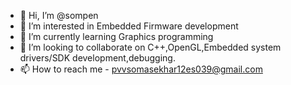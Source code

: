 - 👋 Hi, I’m @sompen
- 👀 I’m interested in Embedded Firmware development
- 🌱 I’m currently learning Graphics programming
- 💞️ I’m looking to collaborate on C++,OpenGL,Embedded system drivers/SDK development,debugging.
- 📫 How to reach me - pvvsomasekhar12es039@gmail.com

<!---
sompen/sompen is a ✨ special ✨ repository because its `README.md` (this file) appears on your GitHub profile.
You can click the Preview link to take a look at your changes.
--->
